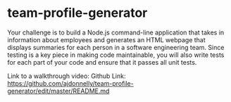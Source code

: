 # team-profile-generator

Your challenge is to build a Node.js command-line application that takes in information about employees and generates an HTML webpage that displays summaries for each person in a software engineering team. Since testing is a key piece in making code maintainable, you will also write tests for each part of your code and ensure that it passes all unit tests.

Link to a walkthrough video:
Github Link: https://github.com/ajdonnelly/team-profile-generator/edit/master/README.md

